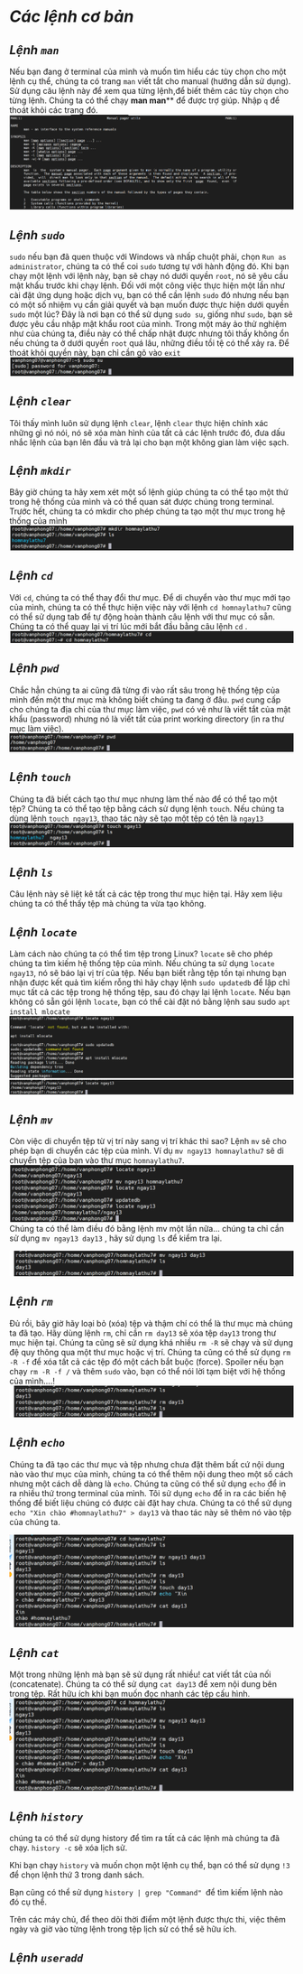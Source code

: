 # ***Các lệnh cơ bản***
## ***Lệnh `man`***
Nếu bạn đang ở terminal của mình và muốn tìm hiểu các tùy chọn cho một lệnh cụ thể, chúng ta có trang `man` viết tắt cho manual (hướng dẫn sử dụng). Sử dụng câu lệnh này để xem qua từng lệnh,để biết thêm các tùy chọn cho từng lệnh. Chúng ta có thể chạy **man man**** để được trợ giúp. Nhập `q` để thoát khỏi các trang đó.
![imag](./IMG/21.1.png)

## ***Lệnh `sudo`***
`sudo` nếu bạn đã quen thuộc với Windows và nhấp chuột phải, chọn `Run as administrator`, chúng ta có thể coi `sudo` tương tự với hành động đó. Khi bạn chạy một lệnh với lệnh này, bạn sẽ chạy nó dưới quyền `root`, nó sẽ yêu cầu mật khẩu trước khi chạy lệnh.
Đối với một công việc thực hiện một lần như cài đặt ứng dụng hoặc dịch vụ, bạn có thể cần lệnh `sudo` đó nhưng nếu bạn có một số nhiệm vụ cần giải quyết và bạn muốn được thực hiện dưới quyền `sudo` một lúc? Đây là nơi bạn có thể sử dụng `sudo su`, giống như `sudo`, bạn sẽ được yêu cầu nhập mật khẩu root của mình. Trong một máy ảo thử nghiệm như của chúng ta, điều này có thể chấp nhật được nhưng tôi thấy không ổn nếu chúng ta ở dưới quyền `root` quá lâu, những điều tồi tệ có thể xảy ra. Để thoát khỏi quyền này, bạn chỉ cần gõ vào `exit`
![imag](./IMG/21.2.png)

## ***Lệnh `clear`***
Tôi thấy mình luôn sử dụng lệnh `clear`, lệnh `clear` thực hiện chính xác những gì nó nói, nó sẽ xóa màn hình của tất cả các lệnh trước đó, đưa dấu nhắc lệnh của bạn lên đầu và trả lại cho bạn một không gian làm việc sạch.

## ***Lệnh `mkdir`***
Bây giờ chúng ta hãy xem xét một số lệnh giúp chúng ta có thể tạo một thứ trong hệ thống của mình và có thể quan sát được chúng trong terminal. Trước hết, chúng ta có mkdir cho phép chúng ta tạo một thư mục trong hệ thống của mình
![imag](./IMG/21.3.png)

## ***Lệnh `cd`***
Với `cd`, chúng ta có thể thay đổi thư mục. Để di chuyển vào thư mục mới tạo của mình, chúng ta có thể thực hiện việc này với lệnh `cd homnaylathu7` cũng có thể sử dụng tab để tự động hoàn thành câu lệnh với thư mục có sẵn. Chúng ta có thể quay lại vị trí lúc mới bắt đầu bằng câu lệnh `cd` .
![imag](./IMG/21.4.png)

## ***Lệnh `pwd`***
Chắc hẳn chúng ta ai cũng đã từng đi vào rất sâu trong hệ thống tệp của mình đến một thư mục mà không biết chúng ta đang ở đâu. `pwd` cung cấp cho chúng ta địa chỉ của thư mục làm việc, `pwd` có vẻ như là viết tắt của mật khẩu (password) nhưng nó là viết tắt của print working directory (in ra thư mục làm việc).
![imag](./IMG/21.5.png)

## ***Lệnh `touch`***
Chúng ta đã biết cách tạo thư mục nhưng làm thế nào để có thể tạo một tệp? Chúng ta có thể tạo tệp bằng cách sử dụng lệnh `touch`. Nếu chúng ta dùng lệnh `touch ngay13`, thao tác này sẽ tạo một tệp có tên là `ngay13`
![imag](./IMG/21.6.png)

## ***Lệnh `ls`***
Câu lệnh này sẽ liệt kê tất cả các tệp trong thư mục hiện tại. Hãy xem liệu chúng ta có thể thấy tệp mà chúng ta vừa tạo không.
## ***Lệnh `locate`***
Làm cách nào chúng ta có thể tìm tệp trong Linux? `locate` sẽ cho phép chúng ta tìm kiếm hệ thống tệp của mình. Nếu chúng ta sử dụng `locate ngay13`, nó sẽ báo lại vị trí của tệp. Nếu bạn biết rằng tệp tồn tại nhưng bạn nhận được kết quả tìm kiếm rỗng thì hãy chạy lệnh `sudo updatedb` để lập chỉ mục tất cả các tệp trong hệ thống tệp, sau đó chạy lại lệnh `locate`. Nếu bạn không có sẵn gói lệnh `locate`, bạn có thể cài đặt nó bằng lệnh sau sudo `apt install mlocate`
![imag](./IMG/21.7.png)
![imag](./IMG/21.8.png)

## ***Lệnh `mv`***
Còn việc di chuyển tệp từ vị trí này sang vị trí khác thì sao? Lệnh `mv` sẽ cho phép bạn di chuyển các tệp của mình. Ví dụ `mv ngay13 homnaylathu7` sẽ di chuyển tệp của bạn vào thư mục `homnaylathu7`.
![imag](./IMG/21.9.png)
 Chúng ta có thể làm điều đó bằng lệnh mv một lần nữa... chúng ta chỉ cần sử dụng `mv ngay13 day13` , hãy sử dụng `ls` để kiểm tra lại.

![imag](./IMG/21.10.png)

## ***Lệnh `rm`***
Đủ rồi, bây giờ hãy loại bỏ (xóa) tệp và thậm chí có thể là thư mục mà chúng ta đã tạo. Hãy dùng lệnh `rm`, chỉ cần `rm day13` sẽ xóa tệp `day13` trong thư mục hiện tại. Chúng ta cũng sẽ sử dụng khá nhiều `rm -R` sẽ chạy và sử dụng đệ quy thông qua một thư mục hoặc vị trí. Chúng ta cũng có thể sử dụng `rm -R -f` để xóa tất cả các tệp đó một cách bắt buộc (force). Spoiler nếu bạn chạy `rm -R -f /` và thêm `sudo` vào, bạn có thể nói lời tạm biệt với hệ thống của mình....!
![imag](./IMG/21.11.png)

## ***Lệnh `echo`***
Chúng ta đã tạo các thư mục và tệp nhưng chưa đặt thêm bất cứ nội dung nào vào thư mục của mình, chúng ta có thể thêm nội dung theo một số cách nhưng một cách dễ dàng là `echo`. Chúng ta cũng có thể sử dụng `echo` để in ra nhiều thứ trong terminal của mình. Tôi sử dụng `echo` để in ra các biến hệ thống để biết liệu chúng có được cài đặt hay chưa. Chúng ta có thể sử dụng `echo "Xin chào #homnaylathu7" > day13` và thao tác này sẽ thêm nó vào tệp của chúng ta.

![imag](./IMG/21.12.png)


## ***Lệnh `cat`***
Một trong những lệnh mà bạn sẽ sử dụng rất nhiều! cat viết tắt của nối (concatenate). Chúng ta có thể sử dụng `cat day13` để xem nội dung bên trong tệp. Rất hữu ích khi bạn muốn đọc nhanh các tệp cấu hình.
![imag](./IMG/21.12.png)
## ***Lệnh `history`***
 chúng ta có thể sử dụng history để tìm ra tất cả các lệnh mà chúng ta đã chạy. `history -c` sẽ xóa lịch sử.

Khi bạn chạy `history` và muốn chọn một lệnh cụ thể, bạn có thể sử dụng `!3` để chọn lệnh thứ 3 trong danh sách.

Bạn cũng có thể sử dụng `history | grep "Command" `để tìm kiếm lệnh nào đó cụ thể.

Trên các máy chủ, để theo dõi thời điểm một lệnh được thực thi, việc thêm ngày và giờ vào từng lệnh trong tệp lịch sử có thể sẽ hữu ích.
## ***Lệnh `useradd`***
